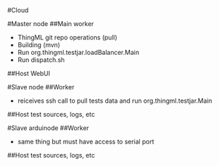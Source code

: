 #Cloud

#Master node
##Main worker
 * ThingML git repo operations (pull)
 * Building (mvn)
 * Run org.thingml.testjar.loadBalancer.Main
 * Run dispatch.sh

##Host WebUI

#Slave node
##Worker
 * reiceives ssh call to pull tests data and run org.thingml.testjar.Main

##Host test sources, logs, etc

#Slave arduinode
##Worker
 * same thing but must have access to serial port

##Host test sources, logs, etc
